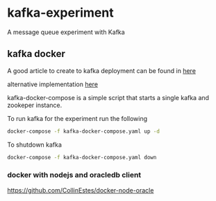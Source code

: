 # kafka-experiment
A message queue experiment with Kafka

## kafka docker
A good article to create to kafka deployment can be found in 
[here](https://itnext.io/how-to-install-kafka-using-docker-a2b7c746cbdc)

alternative implementation [here](https://github.com/simplesteph/kafka-stack-docker-compose)

kafka-docker-compose is a simple script that starts a single kafka and zookeper instance.

To run kafka for the experiment run the following
```bash
docker-compose -f kafka-docker-compose.yaml up -d
```

To shutdown kafka
```bash
docker-compose -f kafka-docker-compose.yaml down
```

### docker with nodejs and oracledb client
https://github.com/CollinEstes/docker-node-oracle
